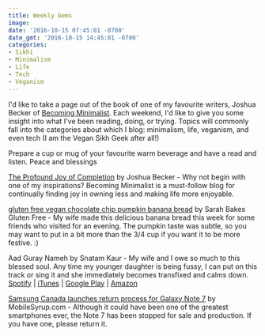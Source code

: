 ```yaml
---
title: Weekly Gems
image: 
date: '2016-10-15 07:45:01 -0700'
date_gmt: '2016-10-15 14:45:01 -0700'
categories:
- Sikhi
- Minimalism
- Life
- Tech
- Veganism
---
```

I'd like to take a page out of the book of one of my favourite writers, Joshua Becker of <a href="http://www.becomingminimalist.com/" target="_blank">Becoming Minimalist</a>. Each weekend, I'd like to give you some insight into what I've been reading, doing, or trying. Topics will commonly fall into the categories about which I blog: minimalism, life, veganism, and even tech (I am the Vegan Sikh Geek after all!)

Prepare a cup or mug of your favourite warm beverage and have a read and listen. Peace and blessings

<a href="http://www.becomingminimalist.com/completion/" target="_blank">The Profound Joy of Completion</a> by Joshua Becker - Why not begin with one of my inspirations? Becoming Minimalist is a must-follow blog for continually finding joy in owning less and making life more enjoyable.

<a href="http://www.sarahbakesgfree.com/2015/09/gluten-free-vegan-chocolate-chip-pumpkin-banana-bread.html" target="_blank">gluten free vegan chocolate chip pumpkin banana bread</a> by Sarah Bakes Gluten Free - My wife made this delicious banana bread this week for some friends who visited for an evening. The pumpkin taste was subtle, so you may want to put in a bit more than the 3/4 cup if you want it to be more festive. :)

Aad Guray Nameh by Snatam Kaur - My wife and I owe so much to this blessed soul. Any time my younger daughter is being fussy, I can put on this track or sing it and she immediately becomes transfixed and calms down. <a href="https://open.spotify.com/track/1M5sdLL1GxpKyG7EngUs7W" target="_blank">Spotify</a> | <a href="https://geo.itunes.apple.com/ca/album/aad-guray-nameh/id157277545?i=157277734&amp;mt=1&amp;app=music" target="_blank">iTunes</a> | <a href="https://play.google.com/music/m/Tkbdoh45uqc6fphbs57u7pnlhg4?t=Aad_Guray_Nameh_-_Snatam_Kaur" target="_blank">Google Play</a> | <a href="http://amzn.to/2eieAQ3" target="_blank">Amazon</a>

<a href="http://mobilesyrup.com/2016/10/11/samsung-canada-launches-return-process-for-galaxy-note-7/" target="_blank">Samsung Canada launches return process for Galaxy Note 7</a> by MobileSyrup.com - Although it could have been one of the greatest smartphones ever, the Note 7 has been stopped for sale and production. If you have one, please return it.
